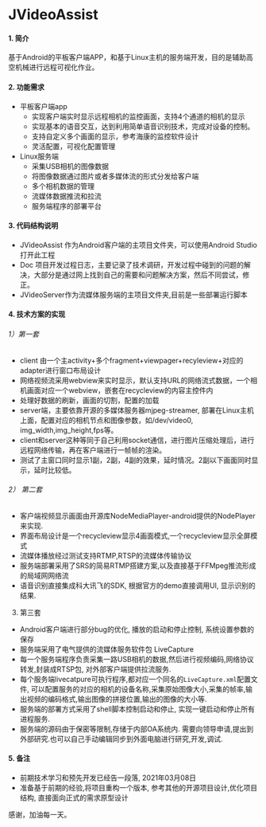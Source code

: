 # JVideoAssist
#### 1. 简介

基于Android的平板客户端APP，和基于Linux主机的服务端开发，目的是辅助高空机械进行远程可视化作业。

#### 2. 功能需求

- 平板客户端app
  - 实现客户端实时显示远程相机的监控画面，支持4个通道的相机的显示
  - 实现基本的语音交互，达到利用简单语音识别技术，完成对设备的控制。
  - 支持自定义多个画面的显示，参考海康的监控软件设计
  - 灵活配置，可视化配置管理
- Linux服务端
  - 采集USB相机的图像数据
  - 将图像数据通过图片或者多媒体流的形式分发给客户端
  - 多个相机数据的管理
  - 流媒体数据推流和拉流
  - 服务端程序的部署平台

#### 3. 代码结构说明

- JVideoAssist 作为Android客户端的主项目文件夹，可以使用Android Studio打开此工程
- Doc 项目开发过程日志，主要记录了技术调研，开发过程中碰到的问题的解决，大部分是通过网上找到自己的需要和问题解决方案，然后不同尝试，修正。
- JVideoServer作为流媒体服务端的主项目文件夹,目前是一些部署运行脚本

#### 4. 技术方案的实现

###### 1）第一套

- client 由一个主activity+多个fragment+viewpager+recyleview+对应的adapter进行窗口布局设计
- 网络视频流采用webview来实时显示，默认支持URL的网络流式数据，一个相机画面对应一个webview，嵌套在recycleview的内容主控件内
- 处理好数据的刷新，画面的切割，配置的加载
- server端，主要依靠开源的多媒体服务器mjpeg-streamer, 部署在Linux主机上面，配置对应的相机节点和图像参数，如/dev/video0, img_width,img_height,fps等。
- client和server这种等同于自己利用socket通信，进行图片压缩处理后，进行远程网络传输，再在客户端进行一帧帧的渲染。
- 测试了主窗口同时显示1副，2副，4副的效果，延时情况。2副以下画面同时显示，延时比较低。

###### 2） 第二套

- 客户端视频显示画面由开源库NodeMediaPlayer-android提供的NodePlayer来实现.
- 界面布局设计是一个recycleview显示4画面模式,一个recycleview显示全屏模式
- 流媒体播放经过测试支持RTMP,RTSP的流媒体传输协议
- 服务端部署采用了SRS的简易RTMP搭建方案,以及直接基于FFMpeg推流形成的局域网网络流
- 语音识别直接集成科大讯飞的SDK, 根据官方的demo直接调用UI, 显示识别的结果.

3) 第三套

- Android客户端进行部分bug的优化, 播放的启动和停止控制, 系统设置参数的保存
- 服务端采用了电气提供的流媒体服务软件包 LiveCapture
- 每一个服务端程序负责采集一路USB相机的数据,然后进行视频编码,网络协议转发,封装成RTSP包, 对外部客户端提供拉流服务.
- 每个服务端livecatpure可执行程序,都对应一个同名的`LiveCapture.xml`配置文件, 可以配置服务的对应的相机的设备名称,采集原始图像大小,采集的帧率,输出视频的编码格式,输出图像的拼接位置,输出的图像的大小等.
- 服务端的部署方式采用了shell脚本控制启动和停止, 实现一键启动和停止所有进程服务.
- 服务端的源码由于保密等限制,存储于内部OA系统内. 需要向领导申请,提出到外部研究.也可以自己手动编辑同步到外面电脑进行研究,开发,调试.



#### 5. 备注

- 前期技术学习和预先开发已经告一段落, 2021年03月08日
- 准备基于前期的经验,将项目重构一个版本, 参考其他的开源项目设计,优化项目结构, 直接面向正式的需求原型设计

感谢，加油每一天。